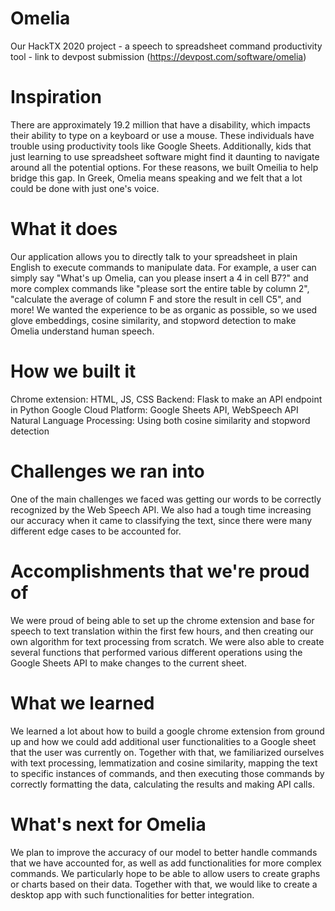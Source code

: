 # Omelia
Our HackTX 2020 project - a speech to spreadsheet command productivity tool - link to devpost submission (https://devpost.com/software/omelia)

# Inspiration
There are approximately 19.2 million that have a disability, which impacts their ability to type on a keyboard or use a mouse. These individuals have trouble using productivity tools like Google Sheets. Additionally, kids that just learning to use spreadsheet software might find it daunting to navigate around all the potential options. For these reasons, we built Omeilia to help bridge this gap. In Greek, Omelia means speaking and we felt that a lot could be done with just one's voice.

# What it does
Our application allows you to directly talk to your spreadsheet in plain English to execute commands to manipulate data. For example, a user can simply say "What's up Omelia, can you please insert a 4 in cell B7?" and more complex commands like "please sort the entire table by column 2", "calculate the average of column F and store the result in cell C5", and more! We wanted the experience to be as organic as possible, so we used glove embeddings, cosine similarity, and stopword detection to make Omelia understand human speech.

# How we built it
Chrome extension: HTML, JS, CSS Backend: Flask to make an API endpoint in Python Google Cloud Platform: Google Sheets API, WebSpeech API Natural Language Processing: Using both cosine similarity and stopword detection

# Challenges we ran into
One of the main challenges we faced was getting our words to be correctly recognized by the Web Speech API. We also had a tough time increasing our accuracy when it came to classifying the text, since there were many different edge cases to be accounted for.

# Accomplishments that we're proud of
We were proud of being able to set up the chrome extension and base for speech to text translation within the first few hours, and then creating our own algorithm for text processing from scratch. We were also able to create several functions that performed various different operations using the Google Sheets API to make changes to the current sheet.

# What we learned
We learned a lot about how to build a google chrome extension from ground up and how we could add additional user functionalities to a Google sheet that the user was currently on. Together with that, we familiarized ourselves with text processing, lemmatization and cosine similarity, mapping the text to specific instances of commands, and then executing those commands by correctly formatting the data, calculating the results and making API calls.

# What's next for Omelia
We plan to improve the accuracy of our model to better handle commands that we have accounted for, as well as add functionalities for more complex commands. We particularly hope to be able to allow users to create graphs or charts based on their data. Together with that, we would like to create a desktop app with such functionalities for better integration.
